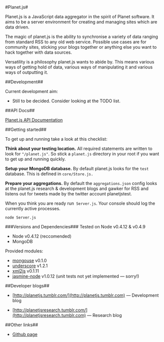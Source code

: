 #Planet.js#

Planet.js is a JavaScript data aggregator in the spirit of Planet software. It aims to be a server environment for creating and managing sites which are data driven.

The magic of planet.js is the ability to synchronise a variety of data ranging from standard RSS to any old web service. Possible use cases are for community sites, sticking your blogs together or anything else you want to hack together with data sources.

Versatility is a philosophy planet.js wants to abide by. This means various ways of getting hold of data, various ways of manipulating it and various ways of outputting it.

##Development##

Current development aim:

* Still to be decided. Consider looking at the TODO list.  

##API Docs##

[Planet.js API Documentation](http://aaronacerboni.github.com/planet.js/docs/)

##Getting started##

To get up and running take a look at this checklist:  

**Think about your testing location.** All required statements are written to look for `"/planet.js"`. So stick a `planet.js` directory in your root if you want to get up and running quickly. 


**Setup your MongoDB database.** By default planet.js looks for the `test` database. This is defined in `core/Store.js.`

**Prepare your aggregations.** By default the `aggregations.json` config looks at the planet.js research & development blogs and gawker for RSS and listens out for tweets made by the twitter account planetjstest. 

When you think you are ready run` Server.js`. Your console should log the currently active processes. 

`node Server.js`

###Versions and Dependencies###
Tested on Node v0.4.12 & v0.4.9

* Node v0.4.12 (reccomended)
* MongoDB

Provided modules:

* [mongouse](https://github.com/amark/mongous) v0.1.0
* [underscore](http://documentcloud.github.com/underscore/) v1.2.1
* [xml2js](https://github.com/Leonidas-from-XIV/node-xml2js) v0.1.11
* [jasmine-node](https://github.com/pivotal/jasmine) v1.0.12 (unit tests not yet implemented &mdash; sorry!)

##Developer blogs##
* [http://planetjs.tumblr.com/](http://planetjs.tumblr.com) &mdash; Development blog

* [http://planetjsresearch.tumblr.com/](http://planetjsresearch.tumblr.com) &mdash; Research blog

##Other links##

- [Github page](http://aaronacerboni.github.com/planet.js/)